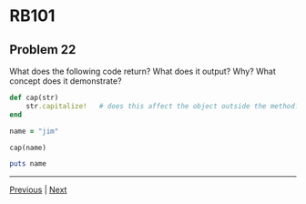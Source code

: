 # RB101
## Problem 22

What does the following code return? What does it output? Why? What concept does it demonstrate?

```ruby
def cap(str)
	str.capitalize!   # does this affect the object outside the method?
end

name = "jim"

cap(name)

puts name
```

---

[Previous](21.md) | [Next](23.md)
